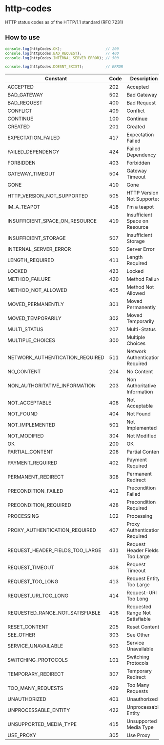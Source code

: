 # http-codes

HTTP status codes as of the HTTP/1.1 standard (RFC 7231)

## How to use

```javascript
console.log(httpCodes.OK);                    // 200
console.log(httpCodes.BAD_REQUEST);           // 400
console.log(httpCodes.INTERNAL_SERVER_ERROR); // 500

console.log(httpCodes.DOESNT_EXIST);          // ERROR
```

Constant                          | Code | Description
----------------------------------|------|-----------------------------------
ACCEPTED                          | 202  | Accepted
BAD_GATEWAY                       | 502  | Bad Gateway
BAD_REQUEST                       | 400  | Bad Request
CONFLICT                          | 409  | Conflict
CONTINUE                          | 100  | Continue
CREATED                           | 201  | Created
EXPECTATION_FAILED                | 417  | Expectation Failed
FAILED_DEPENDENCY                 | 424  | Failed Dependency
FORBIDDEN                         | 403  | Forbidden
GATEWAY_TIMEOUT                   | 504  | Gateway Timeout
GONE                              | 410  | Gone
HTTP_VERSION_NOT_SUPPORTED        | 505  | HTTP Version Not Supported
IM_A_TEAPOT                       | 418  | I'm a teapot
INSUFFICIENT_SPACE_ON_RESOURCE    | 419  | Insufficient Space on Resource
INSUFFICIENT_STORAGE              | 507  | Insufficient Storage
INTERNAL_SERVER_ERROR             | 500  | Server Error
LENGTH_REQUIRED                   | 411  | Length Required
LOCKED                            | 423  | Locked
METHOD_FAILURE                    | 420  | Method Failure
METHOD_NOT_ALLOWED                | 405  | Method Not Allowed
MOVED_PERMANENTLY                 | 301  | Moved Permanently
MOVED_TEMPORARILY                 | 302  | Moved Temporarily
MULTI_STATUS                      | 207  | Multi-Status
MULTIPLE_CHOICES                  | 300  | Multiple Choices
NETWORK_AUTHENTICATION_REQUIRED   | 511  | Network Authentication Required
NO_CONTENT                        | 204  | No Content
NON_AUTHORITATIVE_INFORMATION     | 203  | Non Authoritative Information
NOT_ACCEPTABLE                    | 406  | Not Acceptable
NOT_FOUND                         | 404  | Not Found
NOT_IMPLEMENTED                   | 501  | Not Implemented
NOT_MODIFIED                      | 304  | Not Modified
OK                                | 200  | OK
PARTIAL_CONTENT                   | 206  | Partial Content
PAYMENT_REQUIRED                  | 402  | Payment Required
PERMANENT_REDIRECT                | 308  | Permanent Redirect
PRECONDITION_FAILED               | 412  | Precondition Failed
PRECONDITION_REQUIRED             | 428  | Precondition Required
PROCESSING                        | 102  | Processing
PROXY_AUTHENTICATION_REQUIRED     | 407  | Proxy Authentication Required
REQUEST_HEADER_FIELDS_TOO_LARGE   | 431  | Request Header Fields Too Large
REQUEST_TIMEOUT                   | 408  | Request Timeout
REQUEST_TOO_LONG                  | 413  | Request Entity Too Large
REQUEST_URI_TOO_LONG              | 414  | Request-URI Too Long
REQUESTED_RANGE_NOT_SATISFIABLE   | 416  | Requested Range Not Satisfiable
RESET_CONTENT                     | 205  | Reset Content
SEE_OTHER                         | 303  | See Other
SERVICE_UNAVAILABLE               | 503  | Service Unavailable
SWITCHING_PROTOCOLS               | 101  | Switching Protocols
TEMPORARY_REDIRECT                | 307  | Temporary Redirect
TOO_MANY_REQUESTS                 | 429  | Too Many Requests
UNAUTHORIZED                      | 401  | Unauthorized
UNPROCESSABLE_ENTITY              | 422  | Unprocessable Entity
UNSUPPORTED_MEDIA_TYPE            | 415  | Unsupported Media Type
USE_PROXY                         | 305  | Use Proxy
